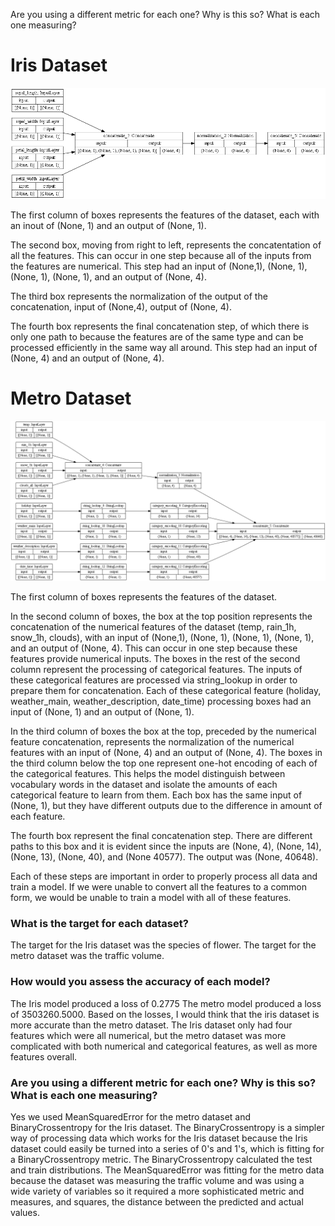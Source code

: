 
Are you using a different metric for each one? 
Why is this so? What is each one measuring?

# Iris Dataset
![img_34.png](img_34.png)

The first column of boxes represents the features of the dataset, each with an inout of (None, 1) and an output of (None, 1).

The second box, moving from right to left, represents the concatentation of all the features. This can occur in one step because all of the inputs from the features are numerical. This step had an input of (None,1), (None, 1), (None, 1), (None, 1), and an output of (None, 4).

The third box represents the normalization of the output of the concatenation, input of (None,4), output of (None, 4).

The fourth box represents the final concatenation step, of which there is only one path to because the features are of the same type and can be processed efficiently in the same way all around. This step had an input of (None, 4) and an output of (None, 4).


# Metro Dataset

![img_35.png](img_35.png)

The first column of boxes represents the features of the dataset.

In the second column of boxes, the box at the top position represents the concatenation of the numerical features of the dataset (temp, rain_1h, snow_1h, clouds), with an input of (None,1), (None, 1), (None, 1), (None, 1), and an output of (None, 4). This can occur in one step because these features provide numerical inputs. The boxes in the rest of the second column represent the processing of categorical features. The inputs of these categorical features are processed via string_lookup in order to prepare them for concatenation. Each of these categorical feature (holiday, weather_main, weather_description, date_time) processing boxes had an input of (None, 1) and an output of (None, 1).

In the third column of boxes the box at the top, preceded by the numerical feature concatenation, represents the normalization of the numerical features with an input of (None, 4) and an output of (None, 4). The boxes in the third column below the top one represent one-hot encoding of each of the categorical features. This helps the model distinguish between vocabulary words in the dataset and isolate the amounts of each categorical feature to learn from them. Each box has the same input of (None, 1), but they have different outputs due to the difference in amount of each feature.

The fourth box represent the final concatenation step. There are different paths to this box and it is evident since the inputs are (None, 4), (None, 14), (None, 13), (None, 40), and (None 40577). The output was (None, 40648). 

Each of these steps are important in order to properly process all data and train a model. If we were unable to convert all the features to a common form, we would be unable to train a model with all of these features. 


### What is the target for each dataset?

The target for the Iris dataset was the species of flower. The target for the metro dataset was the traffic volume.

### How would you assess the accuracy of each model?
The Iris model produced a loss of 0.2775 The metro model produced a loss of 3503260.5000. Based on the losses, I would think that the iris dataset is more accurate than the metro dataset. The Iris dataset only had four features which were all numerical, but the metro dataset was more complicated with both numerical and categorical features, as well as more features overall.

### Are you using a different metric for each one? Why is this so? What is each one measuring?

Yes we used MeanSquaredError for the metro dataset and BinaryCrossentropy for the Iris dataset. The BinaryCrossentropy is a simpler way of processing data which works for the Iris dataset because the Iris dataset could easily be turned into a series of 0's and 1's, which is fitting for a BinaryCrossentropy metric. The BinaryCrossentropy calculated the test and train distributions. The MeanSquaredError was fitting for the metro data because the dataset was measuring the traffic volume and was using a wide variety of variables so it required a more sophisticated metric and measures, and squares, the distance between the predicted and actual values. 
